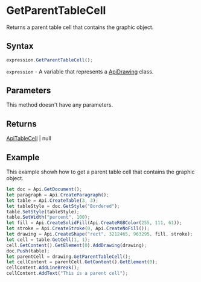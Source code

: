# GetParentTableCell

Returns a parent table cell that contains the graphic object.

## Syntax

```javascript
expression.GetParentTableCell();
```

`expression` - A variable that represents a [ApiDrawing](../ApiDrawing.md) class.

## Parameters

This method doesn't have any parameters.

## Returns

[ApiTableCell](../../ApiTableCell/ApiTableCell.md) \| null

## Example

This example showh how to get a parent table cell that contains the graphic object.

```javascript editor-
let doc = Api.GetDocument();
let paragraph = Api.CreateParagraph();
let table = Api.CreateTable(3, 3);
let tableStyle = doc.GetStyle("Bordered");
table.SetStyle(tableStyle);
table.SetWidth("percent", 100);
let fill = Api.CreateSolidFill(Api.CreateRGBColor(255, 111, 61));
let stroke = Api.CreateStroke(0, Api.CreateNoFill());
let drawing = Api.CreateShape("rect", 3212465, 963295, fill, stroke);
let cell = table.GetCell(1, 1);
cell.GetContent().GetElement(0).AddDrawing(drawing);
doc.Push(table);
let parentCell = drawing.GetParentTableCell();
let cellContent = parentCell.GetContent().GetElement(0);
cellContent.AddLineBreak();
cellContent.AddText("This is a parent cell");
```
